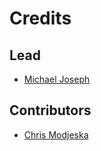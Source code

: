 # Credits

## Lead

* [Michael Joseph](https://michaeljoseph.github.com)

## Contributors

* [Chris Modjeska](https://github.com/Sureiya)